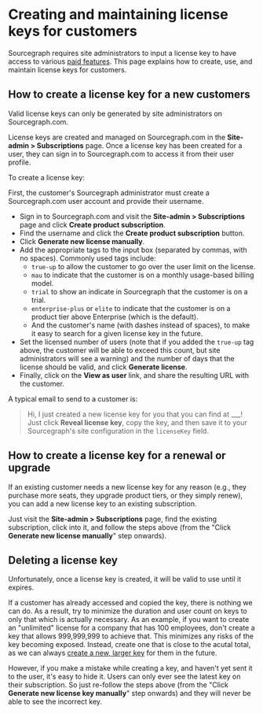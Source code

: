 # Creating and maintaining license keys for customers

Sourcegraph requires site administrators to input a license key to have access to various [paid features](https://about.sourcegraph.com/pricing). This page explains how to create, use, and maintain license keys for customers.

## How to create a license key for a new customers

Valid license keys can only be generated by site administrators on Sourcegraph.com.

License keys are created and managed on Sourcegraph.com in the **Site-admin > Subscriptions** page. Once a license key has been created for a user, they can sign in to Sourcegraph.com to access it from their user profile.

To create a license key:

First, the customer's Sourcegraph administrator must create a Sourcegraph.com user account and provide their username.

- Sign in to Sourcegraph.com and visit the **Site-admin > Subscriptions** page and click **Create product subscription**.
- Find the username and click the **Create product subscription** button.
- Click **Generate new license manually**.
- Add the appropriate tags to the input box (separated by commas, with no spaces). Commonly used tags include:
  - `true-up` to allow the customer to go over the user limit on the license.
  - `mau` to indicate that the customer is on a monthly usage-based billing model.
  - `trial` to show an indicate in Sourcegraph that the customer is on a trial.
  - `enterprise-plus` or `elite` to indicate that the customer is on a product tier above Enterprise (which is the default).
  - And the customer's name (with dashes instead of spaces), to make it easy to search for a given license key in the future.
- Set the licensed number of users (note that if you added the `true-up` tag above, the customer will be able to exceed this count, but site administrators will see a warning) and the number of days that the license should be valid, and click **Generate license**.
- Finally, click on the **View as user** link, and share the resulting URL with the customer.

A typical email to send to a customer is:

>Hi,
>I just created a new license key for you that you can find at ___! Just click **Reveal license key**, copy the key, and then save it to your Sourcegraph's site configuration in the `licenseKey` field.

## How to create a license key for a renewal or upgrade

If an existing customer needs a new license key for any reason (e.g., they purchase more seats, they upgrade product tiers, or they simply renew), you can add a new license key to an existing subscription.

Just visit the **Site-admin > Subscriptions** page, find the existing subscription, click into it, and follow the steps above (from the "Click **Generate new license manually**" step onwards).

## Deleting a license key

Unfortunately, once a license key is created, it will be valid to use until it expires.

If a customer has already accessed and copied the key, there is nothing we can do. As a result, try to minimize the duration and user count on keys to only that which is actually necessary. As an example, if you want to create an "unlimited" license for a company that has 100 employees, don't create a key that allows 999,999,999 to achieve that. This minimizes any risks of the key becoming exposed. Instead, create one that is close to the acutal total, as we can always [create a new, larger key](#how-to-create-a-license-key-for-a-renewal-or-upgrade) for them in the future.

However, if you make a mistake while creating a key, and haven't yet sent it to the user, it's easy to hide it. Users can only ever see the latest key on their subscription. So just re-follow the steps above (from the "Click **Generate new license key manually**" step onwards) and they will never be able to see the incorrect key.
